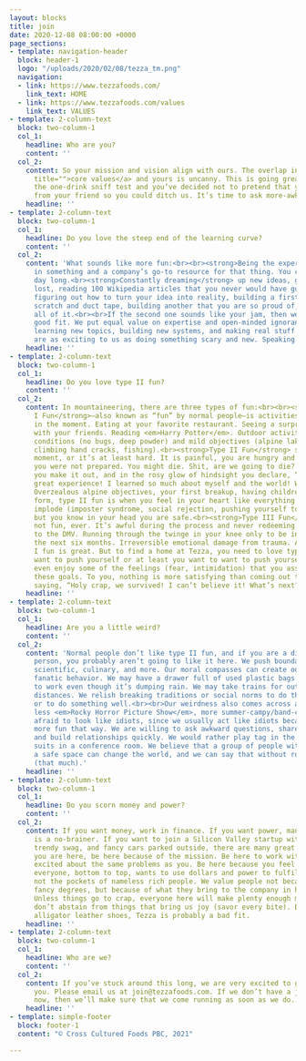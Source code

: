 ```yaml
---
layout: blocks
title: join
date: 2020-12-08 08:00:00 +0000
page_sections:
- template: navigation-header
  block: header-1
  logo: "/uploads/2020/02/08/tezza_tm.png"
  navigation:
  - link: https://www.tezzafoods.com/
    link_text: HOME
  - link: https://www.tezzafoods.com/values
    link_text: VALUES
- template: 2-column-text
  block: two-column-1
  col_1:
    headline: Who are you?
    content: ''
  col_2:
    content: So your mission and vision align with ours. The overlap in our <a href="https://www.tezzafoods.com/values"
      title="">core values</a> and yours is uncanny. This is going great! We’ve passed
      the one-drink sniff test and you’ve decided not to pretend that you got a text
      from your friend so you could ditch us. It’s time to ask more-awkward questions.
    headline: ''
- template: 2-column-text
  block: two-column-1
  col_1:
    headline: Do you love the steep end of the learning curve?
    content: ''
  col_2:
    content: 'What sounds like more fun:<br><br><strong>Being the expert</strong>
      in something and a company’s go-to resource for that thing. You crush it all
      day long.<br><strong>Constantly dreaming</strong> up new ideas, getting totally
      lost, reading 100 Wikipedia articles that you never would have guessed existed,
      figuring out how to turn your idea into reality, building a first version from
      scratch and duct tape, building another that you are so proud of, and then repeating
      all of it.<br><br>If the second one sounds like your jam, then we might be a
      good fit. We put equal value on expertise and open-minded ignorance. We love
      learning new topics, building new systems, and making real stuff. Few things
      are as exciting to us as doing something scary and new. Speaking of scary:'
    headline: ''
- template: 2-column-text
  block: two-column-1
  col_1:
    headline: Do you love type II fun?
    content: ''
  col_2:
    content: In mountaineering, there are three types of fun:<br><br><strong>Type
      I Fun</strong>—also known as “fun” by normal people—is activities that are fun
      in the moment. Eating at your favorite restaurant. Seeing a surprise hit movie
      with your friends. Reading <em>Harry Potter</em>. Outdoor activities with great
      conditions (no bugs, deep powder) and mild objectives (alpine lake swimming,
      climbing hand cracks, fishing).<br><strong>Type II Fun</strong> sucks in the
      moment, or it’s at least hard. It is painful, you are hungry and tired, and
      you were not prepared. You might die. Shit, are we going to die? But somehow
      you make it out, and in the rosy glow of hindsight you declare, “Wow, what a
      great experience! I learned so much about myself and the world! We did it!”
      Overzealous alpine objectives, your first breakup, having children. In its highest
      form, type II fun is when you feel in your heart like everything is going to
      implode (imposter syndrome, social rejection, pushing yourself to the limit),
      but you know in your head you are safe.<br><strong>Type III Fun</strong> is
      not fun, ever. It’s awful during the process and never redeeming after. Going
      to the DMV. Running through the twinge in your knee only to be in crutches for
      the next six months. Irreversible emotional damage from trauma. Avoid.<br><br>Type
      I fun is great. But to find a home at Tezza, you need to love type II fun. You
      want to push yourself or at least you want to want to push yourself. You may
      even enjoy some of the feelings (fear, intimidation) that you associate with
      these goals. To you, nothing is more satisfying than coming out the other side,
      saying, “Holy crap, we survived! I can’t believe it! What’s next?”
    headline: ''
- template: 2-column-text
  block: two-column-1
  col_1:
    headline: Are you a little weird?
    content: ''
  col_2:
    content: 'Normal people don’t like type II fun, and if you are a distinctly normal
      person, you probably aren’t going to like it here. We push boundaries: social,
      scientific, culinary, and more. Our moral compasses can create odd, occasionally
      fanatic behavior. We may have a drawer full of used plastic bags. We may bike
      to work even though it’s dumping rain. We may take trains for outrageously inconvenient
      distances. We relish breaking traditions or social norms to do the right thing
      or to do something well.<br><br>Our weirdness also comes across as a bit campy,
      less <em>Rocky Horror Picture Show</em>, more summer-campy/band-campy. We aren’t
      afraid to look like idiots, since we usually act like idiots because life is
      more fun that way. We are willing to ask awkward questions, share too much information,
      and build relationships quickly. We would rather play tag in the mud than wear
      suits in a conference room. We believe that a group of people with a goal and
      a safe space can change the world, and we can say that without rolling our eyes
      (that much).'
    headline: ''
- template: 2-column-text
  block: two-column-1
  col_1:
    headline: Do you scorn money and power?
    content: ''
  col_2:
    content: If you want money, work in finance. If you want power, management consulting
      is a no-brainer. If you want to join a Silicon Valley startup with glossy offices,
      trendy swag, and fancy cars parked outside, there are many great options.<br><br>If
      you are here, be here because of the mission. Be here to work with other nerds
      excited about the same problems as you. Be here because you feel confident that
      everyone, bottom to top, wants to use dollars and power to fulfill the mission,
      not the pockets of nameless rich people. We value people not because of their
      fancy degrees, but because of what they bring to the company in heart and mind.
      Unless things go to crap, everyone here will make plenty enough money, and we
      don’t abstain from things that bring us joy (savor every bite). But if you wear
      alligator leather shoes, Tezza is probably a bad fit.
    headline: ''
- template: 2-column-text
  block: two-column-1
  col_1:
    headline: Who are we?
    content: ''
  col_2:
    content: If you’ve stuck around this long, we are very excited to get to know
      you. Please email us at join@tezzafoods.com. If we don’t have a job for you
      now, then we’ll make sure that we come running as soon as we do.
    headline: ''
- template: simple-footer
  block: footer-1
  content: "© Cross Cultured Foods PBC, 2021"

---
```


